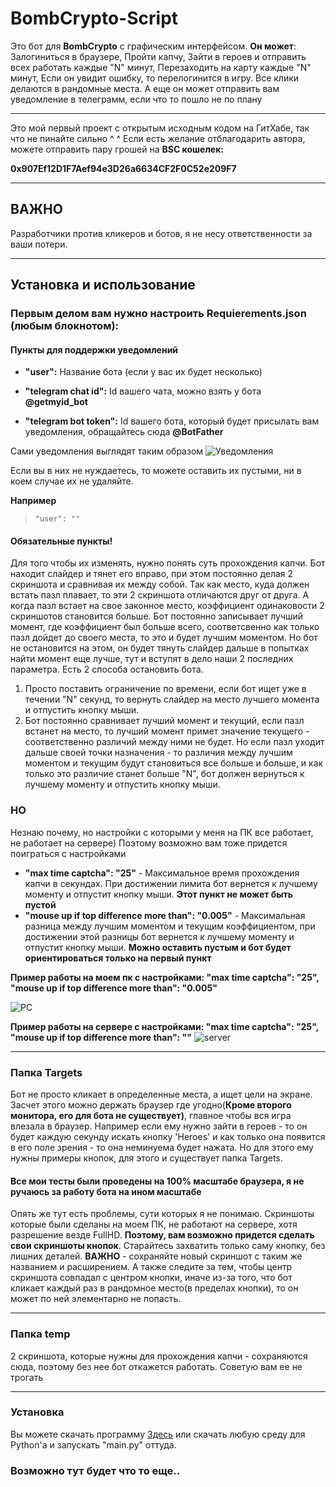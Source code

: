# BombCrypto-Script

Это бот для **BombCrypto** с графическим интерфейсом. **Он может**: Залогиниться в браузере, Пройти капчу, Зайти в героев и отправить всех работать каждые "N" минут, Перезаходить на карту 
каждые "N" минут, Если он увидит ошибку, то перелогинится в игру. Все клики делаются в рандомные места. А еще он может отправить вам уведомление в телеграмм, если что то пошло не по плану

***

Это мой первый проект с открытым исходным кодом на ГитХабе, так что не пинайте сильно ^ ^
Если есть желание отблагодарить автора, можете отправить пару грошей на **BSC кошелек:**

**0x907Ef12D1F7Aef94e3D26a6634CF2F0C52e209F7**

***

## ВАЖНО

Разработчики против кликеров и ботов, я не несу ответственности за ваши потери.

***

## Установка и использование

### Первым делом вам нужно настроить **Requierements.json** (любым блокнотом):


#### Пункты для поддержки уведомлений

* **"user":** Название бота (если у вас их будет несколько)

* **"telegram chat id":** Id вашего чата, можно взять у бота **@getmyid_bot**

* **"telegram bot token":** Id вашего бота, который будет присылать вам уведомления, обращайтесь сюда **@BotFather**

Сами уведомления выглядят таким образом ![Уведомления](https://user-images.githubusercontent.com/94215621/144735331-9174e8b7-db82-43e5-866b-410af9617a42.png)


Если вы в них не нуждаетесь, то можете оставить их пустыми, ни в коем случае их не удаляйте.

**Например**  
>     "user": ""

#### Обязательные пункты!
Для того чтобы их изменять, нужно понять суть прохождения капчи. Бот находит слайдер и тянет его вправо, при этом постоянно делая 2 скриншота и сравнивая их между собой.
Так как место, куда должен встать пазл плавает, то эти 2 скриншота отличаются друг от друга. А когда пазл встает на свое законное место, коэффициент одинаковости 2 скриншотов
становится больше. Бот постоянно записывает лучший момент, где коэффициент был больше всего, соответсвенно как только пазл дойдет до своего места, то это и будет лучшим моментом.
Но бот не остановится на этом, он будет тянуть слайдер дальше в попытках найти момент еще лучше, тут и вступят в дело наши 2 последних параметра.
Есть 2 способа остановить бота.
1. Просто поставить ограничение по времени, если бот ищет уже в течении "N" секунд, то вернуть слайдер на
место лучшего момента и отпустить кнопку мыши. 
2. Бот постоянно сравнивает лучший момент и текущий, если пазл встанет на место, то лучший момент примет значение текущего - соответственно различий между ними не будет. Но
если пазл уходит дальше своей точки назначения - то различия между лучшим моментом и текущим будут становиться все больше и больше, и как только это различие станет больше "N",
бот должен вернуться к лучшему моменту и отпустить кнопку мыши.
### НО
Незнаю почему, но настройки с которыми у меня на ПК все работает, не работает на сервере) Поэтому возможно вам тоже придется поиграться с настройками
 
* **"max time captcha": "25"** - Максимальное время прохождения капчи в секундах. При достижении лимита бот вернется к лучшему моменту и отпустит кнопку мыши. 
**Этот пункт не может быть пустой**
* **"mouse up if top difference more than": "0.005"** - Максимальная разница между лучшим моментом и текущим коэффициентом, при достижении этой разницы бот вернется к
лучшему моменту и отпустит кнопку мыши. **Можно оставить пустым и бот будет ориентироваться только на первый пункт**

**Пример работы на моем пк с настройками: "max time captcha": "25", "mouse up if top difference more than": "0.005"**

![PC](https://user-images.githubusercontent.com/94215621/144736968-73c494c8-bb2c-4e7b-86c7-8dda9fe71736.gif)

**Пример работы на сервере с настройками: "max time captcha": "25", "mouse up if top difference more than": ""**
![server](https://user-images.githubusercontent.com/94215621/144737060-c31a13dd-4b7a-4d72-aff2-e61621dd281c.gif)
***
### Папка Targets
Бот не просто кликает в определенные места, а ищет цели на экране. Засчет этого можно держать браузер где угодно(**Кроме второго монитора, его для бота не существует)**,
главное чтобы вся игра влезала в браузер. Например если ему нужно зайти в героев - то он будет каждую секунду искать кнопку 'Heroes' и как только
она появится в его поле зрения - то она неминуема будет нажата. Но для этого ему нужны примеры кнопок, для этого и существует папка Targets.
#### Все мои тесты были проведены на 100% масштабе браузера, я не ручаюсь за работу бота на ином масштабе
Опять же тут есть проблемы, сути которых я не понимаю. Скриншоты которые были сделаны на моем ПК, не работают на сервере, хотя разрешение везде FullHD. **Поэтому, вам
возможно придется сделать свои скриншоты кнопок**. Старайтесь захватить только саму кнопку, без лишних деталей. **ВАЖНО** - сохраняйте новый скриншот с таким же названием
и расширением. А также следите за тем, чтобы центр скриншота совпадал с центром
кнопки, иначе из-за того, что бот кликает каждый раз в рандомное место(в пределах кнопки), то он может по ней элементарно не попасть.
***
### Папка temp
2 скриншота, которые нужны для прохождения капчи - сохраняются сюда, поэтому без нее бот откажется работать. Советую вам ее не трогать
***
### Установка
Вы можете скачать программу   [Здесь](https://github.com/STWonderFool/BombCrypto-Script/releases/tag/Releases) или скачать любую среду для Python'a и запускать "main.py" 
оттуда.


### Возможно тут будет что то еще..
